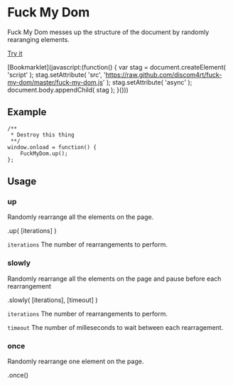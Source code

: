 # Fuck My Dom

Fuck My Dom messes up the structure of the document by randomly rearanging elements.

[Try it]()

[Bookmarklet](javascript:(function(\) {
	var stag = document.createElement( 'script' \);
	stag.setAttribute( 'src', 'https://raw.github.com/discom4rt/fuck-my-dom/master/fuck-my-dom.js' \);
	stag.setAttribute( 'async' \);
	document.body.appendChild( stag \);
}(\)\))

## Example

	/**
	 * Destroy this thing
	 **/
	window.onload = function() {
		FuckMyDom.up();
	};

## Usage

### up

Randomly rearrange all the elements on the page.

.up( [iterations] )

```iterations``` The number of rearrangements to perform.

### slowly

Randomly rearrange all the elements on the page and pause
before each rearrangement

.slowly( [iterations], [timeout] )

```iterations``` The number of rearrangements to perform.

```timeout``` The number of milleseconds to wait between each rearragement.

### once

Randomly rearrange one element on the page.

.once()
